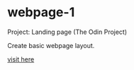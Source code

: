 # webpage-1
Project: Landing page (The Odin Project)

Create basic webpage layout.

[visit here](https://xsigmu06.github.io/webpage-1/)